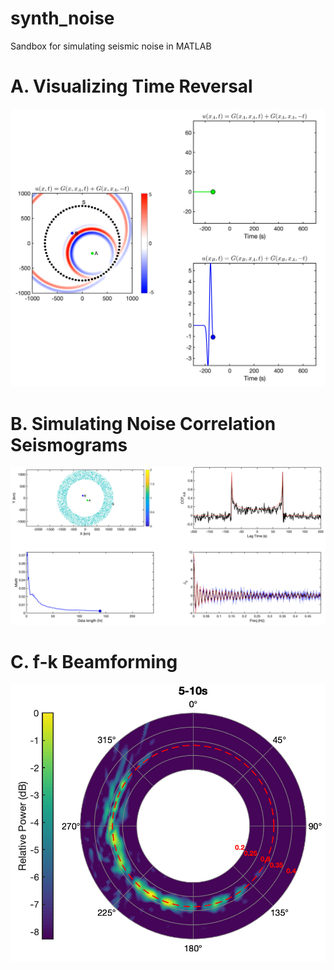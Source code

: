 # synth_noise
Sandbox for simulating seismic noise in MATLAB

# A. Visualizing Time Reversal

![](./_resources/a_visualize_time_reversal.png)


# B. Simulating Noise Correlation Seismograms

![](./_resources/b_simulate_noise_seismograms.png)


# C. f-k Beamforming

![](./_resources/c_beamforming_fk.png)

